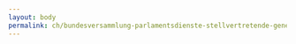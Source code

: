 ```yaml
---
layout: body
permalink: ch/bundesversammlung-parlamentsdienste-stellvertretende-generalsekretaerin-wissenschaftliche-dienste-kommissionendienst-kommissionen-fuer-soziale-sicherheit-und-gesundheit-sgk/
---
```


